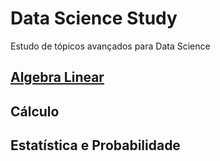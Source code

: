 # Data Science Study
Estudo de tópicos avançados para Data Science

## [Algebra Linear](https://github.com/k3ybladewielder/ds_studies/blob/main/linear_algebra_optimization_ml.ipynb)

## Cálculo

## Estatística e Probabilidade 
